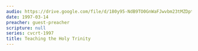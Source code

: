```yaml
---
audio: https://drive.google.com/file/d/180y95-NdB9TO0GnWaFJwvbm23tMZDptr/view
date: 1997-03-14
preacher: guest-preacher
scripture: null
series: cvcrt-1997
title: Teaching the Holy Trinity
---
```

